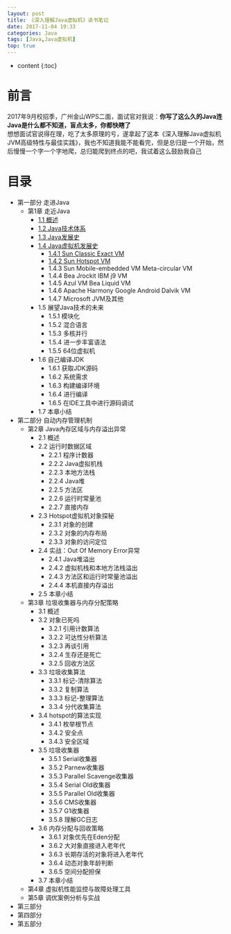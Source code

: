 ```yaml
---
layout: post
title: 《深入理解Java虚拟机》读书笔记
date: 2017-11-04 19:33
categories: Java
tags: [Java,Java虚拟机]
top: true
---
```


* content
{:toc}

# 前言
2017年9月校招季，广州金山WPS二面，面试官对我说：**你写了这么久的Java连Java是什么都不知道，盲点太多，你都快瞎了**  
想想面试官说得在理，吃了太多原理的亏，遂拿起了这本《深入理解Java虚拟机 JVM高级特性与最佳实践》，我也不知道我能不能看完，但是总归是一个开始，然后慢慢一个字一个字地爬，总归能爬到终点的吧，我试着这么鼓励我自己
# 目录
- 第一部分 走进Java
	- 第1章 走近Java
		- [1.1 概述](http://lanyuanxiaoyao.com/2017/11/05/jvm-2/#概述)  
		- [1.2 Java技术体系](http://lanyuanxiaoyao.com/2017/11/05/jvm-2/#java技术体系)
		- [1.3 Java发展史](http://lanyuanxiaoyao.com/2017/11/05/jvm-2/#java发展史)
		- [1.4 Java虚拟机发展史](http://lanyuanxiaoyao.com/2017/11/05/jvm-2/#java虚拟机发展史)
			- [1.4.1 Sun Classic Exact VM](http://lanyuanxiaoyao.com/2017/11/05/jvm-2/#sun-classic-exact-vm)
			- [1.4.2 Sun Hotspot VM](http://lanyuanxiaoyao.com/2017/11/05/jvm-2/#sun-hotspot-vm)
			- 1.4.3 Sun Mobile-embedded VM Meta-circular VM
			- 1.4.4 Bea Jrockit IBM j9 VM
			- 1.4.5 Azul VM Bea Liquid VM
			- 1.4.6 Apache Harmony Google Android Dalvik VM
			- 1.4.7 Microsoft JVM及其他
		- 1.5 展望Java技术的未来
			- 1.5.1 模块化
			- 1.5.2 混合语言
			- 1.5.3 多核并行
			- 1.5.4 进一步丰富语法
			- 1.5.5 64位虚拟机
		- 1.6 自己编译JDK
			- 1.6.1 获取JDK源码
			- 1.6.2 系统需求
			- 1.6.3 构建编译环境
			- 1.6.4 进行编译
			- 1.6.5 在IDE工具中进行源码调试
		- 1.7 本章小结
- 第二部分 自动内存管理机制
	- 第2章 Java內存区域与内存溢出异常
		- 2.1 概述
		- 2.2 运行时数据区域
			- 2.2.1 程序计数器
			- 2.2.2 Java虚拟机栈
			- 2.2.3 本地方法栈
			- 2.2.4 Java堆
			- 2.2.5 方法区
			- 2.2.6 运行时常量池
			- 2.2.7 直接内存
		- 2.3 Hotspot虚拟机对象探秘
			- 2.3.1 对象的创建
			- 2.3.2 对象的内存布局
			- 2.3.3 对象的访问定位
		- 2.4 实战：Out Of Memory Error异常
			- 2.4.1 Java堆溢出
			- 2.4.2 虚拟机栈和本地方法栈溢出
			- 2.4.3 方法区和运行时常量池溢出
			- 2.4.4 本机直接内存溢出
		- 2.5 本章小结
	- 第3章 垃圾收集器与内存分配策略
		- 3.1 概述
		- 3.2 对象已死吗
			- 3.2.1 引用计数算法
			- 3.2.2 可达性分析算法
			- 3.2.3 再谈引用
			- 3.2.4 生存还是死亡
			- 3.2.5 回收方法区
		- 3.3 垃圾收集算法
			- 3.3.1 标记-清除算法
			- 3.3.2 复制算法
			- 3.3.3 标记-整理算法
			- 3.3.4 分代收集算法
		- 3.4 hotspot的算法实现
			- 3.4.1 枚举根节点
			- 3.4.2 安全点
			- 3.4.3 安全区域
		- 3.5 垃圾收集器
			- 3.5.1 Serial收集器
			- 3.5.2 Parnew收集器
			- 3.5.3 Parallel Scavenge收集器
			- 3.5.4 Serial Old收集器
			- 3.5.5 Parallel Old收集器
			- 3.5.6 CMS收集器
			- 3.5.7 G1收集器
			- 3.5.8 理解GC日志
		- 3.6 内存分配与回收策略
			- 3.6.1 对象优先在Eden分配
			- 3.6.2 大对象直接进入老年代
			- 3.6.3 长期存活的对象将进入老年代
			- 3.6.4 动态对象年龄判断
			- 3.6.5 空间分配担保
		- 3.7 本章小结
	- 第4章 虚拟机性能监控与故障处理工具
	- 第5章 调优案例分析与实战
- 第三部分
- 第四部分
- 第五部分